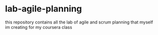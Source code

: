 # lab-agile-planning
this repository contains all the lab of agile and scrum planning that myself im creating for my coursera class
